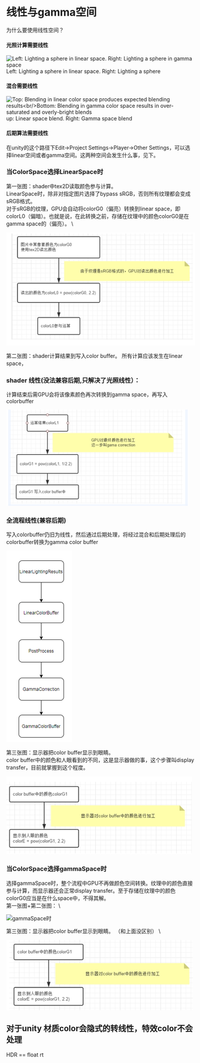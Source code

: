 # 线性与gamma空间

为什么要使用线性空间？

#### 光照计算需要线性

![Left: Lighting a sphere in linear space. Right: Lighting a sphere in gamma space](https://docs.unity3d.com/uploads/Main/LinearRendering-LightingSphereLinearGamma.png)Left: Lighting a sphere in linear space. Right: Lighting a sphere 



#### 混合需要线性

![Top: Blending in linear color space produces expected blending results\<br/>Bottom: Blending in gamma color space results in over-saturated and overly-bright blends](https://docs.unity3d.com/uploads/Main/LinearRendering-BlendingLinearGamma.jpg)up: Linear space blend. Right: Gamma space blend

#### 后期算法需要线性

在unity的这个路径下Edit->Project Settings->Player->Other Settings，可以选择linear空间或者gamma空间。这两种空间会发生什么事，见下。

### 当ColorSpace选择LinearSpace时 <a href="dang-colorspace-xuan-ze-linearspace-shi" id="dang-colorspace-xuan-ze-linearspace-shi"></a>

第一张图：shader中tex2D读取颜色参与计算。 \
LinearSpace时，除非对指定图片选择了bypass sRGB，否则所有纹理都会变成sRGB格式。 \
对于sRGB的纹理，GPU会自动将colorG0（偏亮）转换到linear space，即colorL0（偏暗）。也就是说，在此转换之前，存储在纹理中的颜色colorG0是在gamma space的（偏亮）。 \


![](<../../.gitbook/assets/image (99).png>)

第二张图：shader计算结果到写入color buffer。 所有计算应该发生在linear space，

### shader 线性(没法兼容后期,只解决了光照线性）：

计算结束后需GPU会将该像素颜色再次转换到gamma space，再写入colorbuffer

![](<../../.gitbook/assets/image (97).png>)

### 全流程线性(兼容后期)

写入colorbuffer仍旧为线性，然后通过后期处理，将经过混合和后期处理后的colorbuffer转换为gamma color buffer

![](<../../.gitbook/assets/image (102).png>)

第三张图：显示器把color buffer显示到眼睛。 \
color buffer中的颜色和人眼看到的不同，这是显示器做的事，这个步骤叫display transfer，目前就掌握到这个程度。 

![](<../../.gitbook/assets/image (98).png>)

### 当ColorSpace选择gammaSpace时 <a href="dang-colorspace-xuan-ze-gammaspace-shi" id="dang-colorspace-xuan-ze-gammaspace-shi"></a>

选择gammaSpace时，整个流程中GPU不再做颜色空间转换。纹理中的颜色直接参与计算，而显示器还会正常display transfer。至于存储在纹理中的颜色colorG0应当是在什么space中，不得其解。 \
第一张图+第二张图： \


![gammaSpace时](https://img-blog.csdn.net/20150608234921084)

第三张图：显示器把color buffer显示到眼睛。 （和上面没区别） \


![](<../../.gitbook/assets/image (101).png>)

## 对于unity 材质color会隐式的转线性，特效color不会处理 <a href="zui-hou" id="zui-hou"></a>

HDR == float rt
